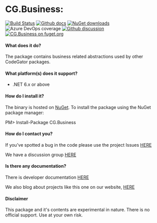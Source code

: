 # CG.Business: 

[![Build Status](https://dev.azure.com/codegator/CG.Business/_apis/build/status/CodeGator.CG.Business?branchName=master)](https://dev.azure.com/codegator/CG.Business/_build/latest?definitionId=4&branchName=master)
[![Github docs](https://img.shields.io/static/v1?label=Documentation&message=online&color=blue)](https://codegator.github.io/CG.Business/index.html)
[![NuGet downloads](https://img.shields.io/nuget/dt/CG.Business.svg?style=flat)](https://nuget.org/packages/CG.Business)
![Azure DevOps coverage](https://img.shields.io/azure-devops/coverage/codegator/CG.Business/4)
[![Github discussion](https://img.shields.io/badge/Discussion-online-blue)](https://github.com/CodeGator/CG.Business/discussions)
[![CG.Business on fuget.org](https://www.fuget.org/packages/CG.Business/badge.svg)](https://www.fuget.org/packages/CG.Business)

#### What does it do?

The package contains business related abstractions used by other CodeGator packages.

#### What platform(s) does it support?

* .NET 6.x or above

#### How do I install it?

The binary is hosted on [NuGet](https://www.nuget.org/packages/CG.Business). To install the package using the NuGet package manager:

PM> Install-Package CG.Business

#### How do I contact you?

If you've spotted a bug in the code please use the project Issues [HERE](https://github.com/CodeGator/CG.Business/issues)

We have a discussion group [HERE](https://github.com/CodeGator/CG.Business/discussions)

#### Is there any documentation?

There is developer documentation [HERE](https://codegator.github.io/CG.Business/)

We also blog about projects like this one on our website, [HERE](http://www.codegator.com)

#### Disclaimer

This package and it's contents are experimental in nature. There is no official support. Use at your own risk.


